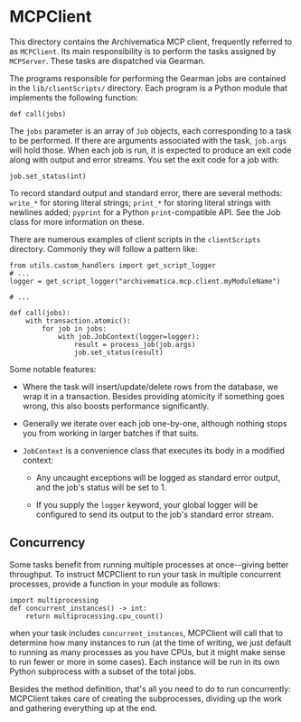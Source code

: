 # MCPClient

This directory contains the Archivematica MCP client, frequently referred to as
`MCPClient`. Its main responsibility is to perform the tasks assigned by
`MCPServer`. These tasks are dispatched via Gearman.

The programs responsible for performing the Gearman jobs are contained in the
`lib/clientScripts/` directory. Each program is a Python module that
implements the following function:

    def call(jobs)

The `jobs` parameter is an array of `Job` objects, each corresponding
to a task to be performed. If there are arguments associated with the
task, `job.args` will hold those. When each job is run, it is
expected to produce an exit code along with output and error
streams. You set the exit code for a job with:

    job.set_status(int)

To record standard output and standard error, there are several
methods: `write_*` for storing literal strings; `print_*` for storing
literal strings with newlines added; `pyprint` for a Python
`print`-compatible API. See the Job class for more information on
these.

There are numerous examples of client scripts in the `clientScripts`
directory. Commonly they will follow a pattern like:

    from utils.custom_handlers import get_script_logger
    # ...
    logger = get_script_logger("archivematica.mcp.client.myModuleName")

    # ...

    def call(jobs):
        with transaction.atomic():
            for job in jobs:
                with job.JobContext(logger=logger):
                    result = process_job(job.args)
                    job.set_status(result)

Some notable features:

* Where the task will insert/update/delete rows from the database,
    we wrap it in a transaction. Besides providing atomicity if
    something goes wrong, this also boosts performance significantly.

* Generally we iterate over each job one-by-one, although nothing
    stops you from working in larger batches if that suits.

* `JobContext` is a convenience class that executes its body in a
    modified context:

  * Any uncaught exceptions will be logged as standard error
        output, and the job's status will be set to 1.

  * If you supply the `logger` keyword, your global logger will be
        configured to send its output to the job's standard error
        stream.

## Concurrency

Some tasks benefit from running multiple processes at once--giving
better throughput. To instruct MCPClient to run your task in multiple
concurrent processes, provide a function in your module as follows:

    import multiprocessing
    def concurrent_instances() -> int:
        return multiprocessing.cpu_count()

when your task includes `concurrent_instances`, MCPClient will call
that to determine how many instances to run (at the time of writing,
we just default to running as many processes as you have CPUs, but it
might make sense to run fewer or more in some cases).  Each instance
will be run in its own Python subprocess with a subset of the total
jobs.

Besides the method definition, that's all you need to do to run
concurrently: MCPClient takes care of creating the subprocesses,
dividing up the work and gathering everything up at the end.
